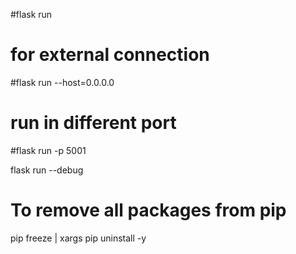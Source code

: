 #flask run

# for external connection

#flask run --host=0.0.0.0

# run in different port

#flask run -p 5001

flask run --debug

# To remove all packages from pip

pip freeze | xargs pip uninstall -y
